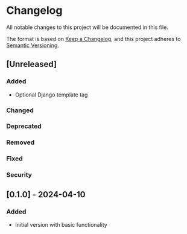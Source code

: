 # Changelog

All notable changes to this project will be documented in this file.

The format is based on [Keep a Changelog](https://keepachangelog.com/en/1.1.0/),
and this project adheres to [Semantic Versioning](https://semver.org/spec/v2.0.0.html).

## [Unreleased]

### Added

- Optional Django template tag

### Changed

### Deprecated

### Removed

### Fixed

### Security

## [0.1.0] - 2024-04-10

### Added

- Initial version with basic functionality